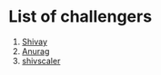 # List of challengers
1. [Shivay](https://github.com/shivaylamba)
2. [Anurag](https://github.com/anurag-327)
3. [shivscaler](http://github.com/shivscaler)

